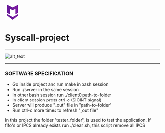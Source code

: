 ![alt text](https://github.com/adam-p/markdown-here/raw/master/src/common/images/icon48.png "Logo Title Text 1") 
# Syscall-project 
---
![alt_text](https://upload.wikimedia.org/wikipedia/commons/d/dd/Linux_logo.jpg)

---
### SOFTWARE SPECIFICATION
- Go inside project and run make in bash session
- Run ./server in the same session
- In other bash session run ./client0 path-to-folder 
- In client session press ctrl-c (SIGINT signal)
- Server will produce "_out" file in "path-to-folder"
- Run ctrl-c more times to refresh "_out file"

In this project the folder "tester_folder", is used to test the application. 
If fifo's or IPCS already exists run ./clean.sh, this script remove all IPCS
